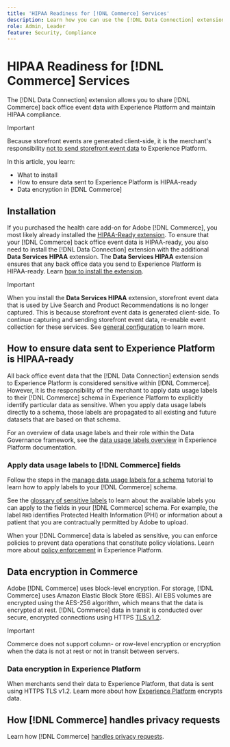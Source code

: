 ```yaml
---
title: 'HIPAA Readiness for [!DNL Commerce] Services'
description: Learn how you can use the [!DNL Data Connection] extension to share [!DNL Commerce] data with Experience Platform and maintain HIPAA compliance.
role: Admin, Leader
feature: Security, Compliance
---
```

# HIPAA Readiness for [!DNL Commerce] Services

The [!DNL Data Connection] extension allows you to share [!DNL Commerce] back office event data with Experience Platform and maintain HIPAA compliance.

>[!IMPORTANT]
>
>Because storefront events are generated client-side, it is the merchant's responsibility [not to send storefront event data](connect-data.md#data-collection) to Experience Platform.

In this article, you learn:

- What to install
- How to ensure data sent to Experience Platform is HIPAA-ready
- Data encryption in [!DNL Commerce]

## Installation

If you purchased the health care add-on for Adobe [!DNL Commerce], you most likely already installed the [HIPAA-Ready extension](https://experienceleague.adobe.com/en/docs/commerce-admin/start/compliance/hipaa-ready-service/overview#installation). To ensure that your [!DNL Commerce] back office event data is HIPAA-ready, you also need to install the [!DNL Data Connection] extension with the additional **Data Services HIPAA** extension. The **Data Services HIPAA** extension ensures that any back office data you send to Experience Platform is HIPAA-ready. Learn [how to install the extension](install.md#install-the-data-services-hipaa-extension).

>[!IMPORTANT]
>
>When you install the **Data Services HIPAA** extension, storefront event data that is used by Live Search and Product Recommendations is no longer captured. This is because storefront event data is generated client-side. To continue capturing and sending storefront event data, re-enable event collection for these services. See [general configuration](https://experienceleague.adobe.com/en/docs/commerce-admin/config/general/general.html#data-services) to learn more.

## How to ensure data sent to Experience Platform is HIPAA-ready

All back office event data that the [!DNL Data Connection] extension sends to Experience Platform is considered sensitive within [!DNL Commerce]. However, it is the responsibility of the merchant to apply data usage labels to their [!DNL Commerce] schema in Experience Platform to explicitly identify particular data as sensitive. When you apply data usage labels directly to a schema, those labels are propagated to all existing and future datasets that are based on that schema.

For an overview of data usage labels and their role within the Data Governance framework, see the [data usage labels overview](https://experienceleague.adobe.com/en/docs/experience-platform/data-governance/labels/overview) in Experience Platform documentation.

### Apply data usage labels to [!DNL Commerce] fields

Follow the steps in the [manage data usage labels for a schema](https://experienceleague.adobe.com/en/docs/experience-platform/xdm/tutorials/labels) tutorial to learn how to apply labels to your [!DNL Commerce] schema.

See the [glossary of sensitive labels](https://experienceleague.adobe.com/en/docs/experience-platform/data-governance/labels/reference#sensitive) to learn about the available labels you can apply to the fields in your [!DNL Commerce] schema. For example, the label `RHD` identifies Protected Health Information (PHI) or information about a patient that you are contractually permitted by Adobe to upload.

When your [!DNL Commerce] data is labeled as sensitive, you can enforce policies to prevent data operations that constitute policy violations. Learn more about [policy enforcement](https://experienceleague.adobe.com/en/docs/experience-platform/data-governance/enforcement/overview) in Experience Platform.

## Data encryption in Commerce

Adobe [!DNL Commerce] uses block-level encryption. For storage, [!DNL Commerce] uses Amazon Elastic Block Store (EBS). All EBS volumes are encrypted using the AES-256 algorithm, which means that the data is encrypted at rest. [!DNL Commerce] data in transit is conducted over secure, encrypted connections using HTTPS [TLS v1.2](https://datatracker.ietf.org/doc/html/rfc5246).

>[!IMPORTANT]
>
>Commerce does not support column- or row-level encryption or encryption when the data is not at rest or not in transit between servers.

### Data encryption in Experience Platform

When merchants send their data to Experience Platform, that data is sent using HTTPS TLS v1.2. Learn more about how [Experience Platform](https://experienceleague.adobe.com/en/docs/experience-platform/landing/governance-privacy-security/encryption) encrypts data.

## How [!DNL Commerce] handles privacy requests

Learn how [!DNL Commerce] [handles privacy requests](handle-privacy-request.md).
